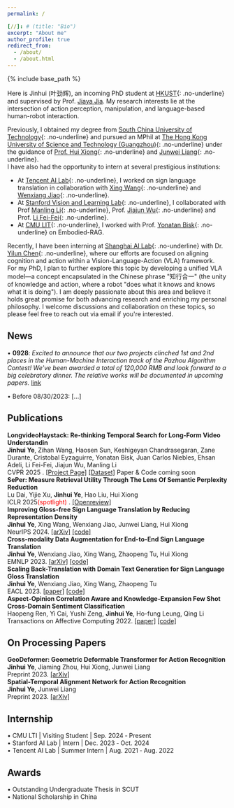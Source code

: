 ```yaml
---
permalink: /

[//]: # (title: "Bio")
excerpt: "About me"
author_profile: true
redirect_from: 
  - /about/
  - /about.html
---
```


{% include base_path %}

Here is Jinhui (叶劲辉), an incoming PhD student at [HKUST](https://seng.hkust.edu.hk/){: .no-underline} and supervised by Prof. [Jiaya Jia](https://jiaya.me/home). 
My research interests lie at the intersection of action perception, manipulation, and language-based human-robot interaction.

Previously, I obtained my degree from [South China University of Technology](http://www2.scut.edu.cn/sse/){: .no-underline} and pursued an MPhil at [The Hong Kong University of Science and Technology (Guangzhou)](https://hkust-gz.edu.cn/academics/four-hubs/information-hub/artificial-intelligence){: .no-underline} under the guidance of [Prof. Hui Xiong](https://scholar.google.com/citations?user=cVDF1tkAAAAJ&hl=zh-CN&oi=ao){: .no-underline} and [Junwei Liang](https://junweiliang.me/index.html){: .no-underline}. <br>
I have also had the opportunity to intern at several prestigious institutions:  
- At [Tencent AI Lab](https://ai.tencent.com/ailab/nlp/en/index.html){: .no-underline}, I worked on sign language translation in collaboration with [Xing Wang](http://xingwang4nlp.com/){: .no-underline} and [Wenxiang Jiao](https://wxjiao.github.io/){: .no-underline}.  <br>
- At [Stanford Vision and Learning Lab](http://vision.stanford.edu/){: .no-underline}, I collaborated with Prof [Manling Li](https://limanling.github.io/){: .no-underline}, Prof. [Jiajun Wu](https://jiajunwu.com/){: .no-underline} and Prof. [Li Fei-Fei](https://profiles.stanford.edu/fei-fei-li){: .no-underline}.  <br>
- At [CMU LIT](https://www.lti.cs.cmu.edu/){: .no-underline}, I worked with Prof. [Yonatan Bisk](https://talkingtorobots.com/yonatanbisk.html){: .no-underline} on Embodied-RAG. 

Recently, I have been interning at [Shanghai AI Lab](https://www.shlab.org.cn/){: .no-underline} with Dr. [Yilun Chen](https://yilunchen.com/about/){: .no-underline}, where our efforts are focused on aligning cognition and action within a Vision-Language-Action (VLA) framework. <br>
For my PhD, I plan to further explore this topic by developing a unified VLA model—a concept encapsulated in the Chinese phrase "知行合一" (the unity of knowledge and action, where a robot "does what it knows and knows what it is doing"). I am deeply passionate about this area and believe it holds great promise for both advancing research and enriching my personal philosophy. I welcome discussions and collaboration on these topics, so please feel free to reach out via email if you're interested.


News
------
• **0928**:
*Excited to announce that our two projects clinched 1st and 2nd places in the Human-Machine Interaction track of the Pazhou Algorithm Contest! We've been awarded a total of 120,000 RMB and look forward to a big celebratory dinner. 
The relative works will be documented in upcoming papers.* [link](https://mp.weixin.qq.com/s/_FuuvX1wKAW9dPBHi3yj8w)

[//]: # (• 0926:)

[//]: # (Participated in World Cleanup Day, collectively removing 17,970 items weighing 0.52 tons of marine debris. A fun and meaningful experience!)

• Before 08/30/2023: [...]


[//]: # (My mission is to conduct impactful and beneficial research that aids in bridging the gap between humans and AI. I envision a future where AI is not just seamlessly integrated into our lives, but also interacts with us in a real-time and autonomous manner.)

Publications
------
**LongvideoHaystack: Re-thinking Temporal Search for Long-Form Video Understandin**<br>
  **Jinhui Ye**, Zihan Wang, Haosen Sun, Keshigeyan Chandrasegaran, Zane Durante, Cristobal Eyzaguirre, Yonatan Bisk, Juan Carlos Niebles, Ehsan Adeli, Li Fei-Fei, Jiajun Wu, Manling Li <br>
  CVPR 2025 . [[Project Page]](https://longvideohaystack.github.io/) [[Dataset]](https://huggingface.co/datasets/LVHaystack/LongVideoHaystack) Paper & Code coming soon <br>
**SePer: Measure Retrieval Utility Through The Lens Of Semantic Perplexity Reduction**<br>
  Lu Dai, Yijie Xu, **Jinhui Ye**, Hao Liu, Hui Xiong <br>
  ICLR 2025<span style="color:red;">(spotlight)</span> . [[Openreview]](https://openreview.net/forum?id=ixMBnOhFGd2)  <br>
**Improving Gloss-free Sign Language Translation by Reducing Representation Density**<br>
  **Jinhui Ye**, Xing Wang, Wenxiang Jiao, Junwei Liang, Hui Xiong <br>
  NeurIPS 2024. [[arXiv]](https://arxiv.org/abs/2405.14312)  [[code]](https://github.com/JinhuiYE/SignCL) <br>
**Cross-modality Data Augmentation for End-to-End Sign Language Translation** <br>
  **Jinhui Ye**, Wenxiang Jiao, Xing Wang, Zhaopeng Tu, Hui Xiong <br>
  EMNLP 2023. [[arXiv]](https://arxiv.org/abs/2305.11096) [[code]](https://github.com/Atrewin/SignXmDA) <br>
**Scaling Back-Translation with Domain Text Generation for Sign Language Gloss Translation**  <br>
  **Jinhui Ye**, Wenxiang Jiao, Xing Wang, Zhaopeng Tu <br>
  EACL 2023. [[paper]](https://aclanthology.org/2023.eacl-main.34/) [[code]](https://github.com/Atrewin/PGen) <br>
**Aspect-Opinion Correlation Aware and Knowledge-Expansion Few Shot Cross-Domain Sentiment Classification** <br>
  Haopeng Ren, Yi Cai, Yushi Zeng, **Jinhui Ye**, Ho-fung Leung,  Qing Li <br>
  Transactions on Affective Computing 2022. [[paper]](https://ieeexplore.ieee.org/stamp/stamp.jsp?arnumber=9882094&casa_token=H2dOk5uWLXgAAAAA:Ex7FLRmkurlYY1x2rThmKne_NadSVUiOH2QcCx5IekFMxYYhF0wgGaf9DOXqFQdtGZPJGT9VNCiCGYs) [[code]](https://github.com/Atrewin/CroDomainFSSA)


On Processing Papers
------
**GeoDeformer: Geometric Deformable Transformer for Action Recognition** <br>
  **Jinhui Ye**, Jiaming Zhou, Hui Xiong, Junwei Liang <br>
  Preprint 2023. [[arXiv]](https://arxiv.org/abs/2311.17975) <br>
**Spatial-Temporal Alignment Network for Action Recognition** <br>
  **Jinhui Ye**, Junwei Liang <br>
  Preprint 2023. [[arXiv]](https://arxiv.org/pdf/2308.09897.pdf) <br>

Internship
------
• CMU LTI | Visiting Student | Sep. 2024 ‑ Present <br>
• Stanford AI Lab |  Intern | Dec. 2023 ‑ Oct. 2024 <br>
• Tencent AI Lab | Summer Intern | Aug. 2021 ‑ Aug. 2022

Awards
------

• Outstanding Undergraduate Thesis in SCUT <br>
• National Scholarship in China

